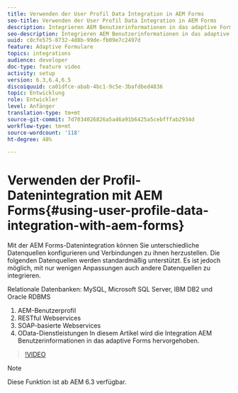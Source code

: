 ```yaml
---
title: Verwenden der User Profil Data Integration in AEM Forms
seo-title: Verwenden der User Profil Data Integration in AEM Forms
description: Integrieren AEM Benutzerinformationen in das adaptive Forms
seo-description: Integrieren AEM Benutzerinformationen in das adaptive Forms
uuid: c8cfe575-8732-4d8b-99de-fb09e7c2497d
feature: Adaptive Formulare
topics: integrations
audience: developer
doc-type: feature video
activity: setup
version: 6.3,6.4,6.5
discoiquuid: ca01dfce-abab-4bc1-9c5e-3bafdbed4836
topic: Entwicklung
role: Entwickler
level: Anfänger
translation-type: tm+mt
source-git-commit: 7d7034026826a5a46a91b6425a5cebfffab2934d
workflow-type: tm+mt
source-wordcount: '118'
ht-degree: 48%

---
```



# Verwenden der Profil-Datenintegration mit AEM Forms{#using-user-profile-data-integration-with-aem-forms}

Mit der AEM Forms-Datenintegration können Sie unterschiedliche Datenquellen konfigurieren und Verbindungen zu ihnen herzustellen. Die folgenden Datenquellen werden standardmäßig unterstützt. Es ist jedoch möglich, mit nur wenigen Anpassungen auch andere Datenquellen zu integrieren.

Relationale Datenbanken: MySQL, Microsoft SQL Server, IBM DB2 und Oracle RDBMS

1. AEM-Benutzerprofil 
1. RESTful Webservices 
1. SOAP-basierte Webservices
1. OData-Dienstleistungen
In diesem Artikel wird die Integration AEM Benutzerinformationen in das adaptive Forms hervorgehoben.

>[!VIDEO](https://video.tv.adobe.com/v/17432/?quality=9&learn=on)

>[!NOTE]
>
>Diese Funktion ist ab AEM 6.3 verfügbar.

